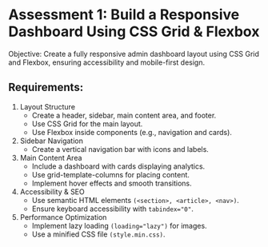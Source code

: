 # Assessment 1: Build a Responsive Dashboard Using CSS Grid & Flexbox

Objective:
Create a fully responsive admin dashboard layout using CSS Grid and Flexbox, ensuring accessibility and mobile-first design.

## Requirements:

1. Layout Structure
    - Create a header, sidebar, main content area, and footer.
    - Use CSS Grid for the main layout.
    - Use Flexbox inside components (e.g., navigation and cards).
2. Sidebar Navigation
    - Create a vertical navigation bar with icons and labels.
3. Main Content Area
    - Include a dashboard with cards displaying analytics.
    - Use grid-template-columns for placing content.
    - Implement hover effects and smooth transitions.
4. Accessibility & SEO
    - Use semantic HTML elements `(<section>, <article>, <nav>)`.
    - Ensure keyboard accessibility with `tabindex="0"`.
5. Performance Optimization
    - Implement lazy loading `(loading="lazy")` for images.
    - Use a minified CSS file `(style.min.css)`.
